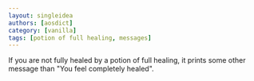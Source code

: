 ```yaml
---
layout: singleidea
authors: [aosdict]
category: [vanilla]
tags: [potion of full healing, messages]
---
```

If you are not fully healed by a potion of full healing, it prints some other message than "You feel completely healed".
